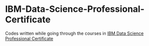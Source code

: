 # IBM-Data-Science-Professional-Certificate
Codes written while going through the courses in [IBM Data Science Professional Certificate](https://www.coursera.org/specializations/ibm-data-science-professional-certificate)

